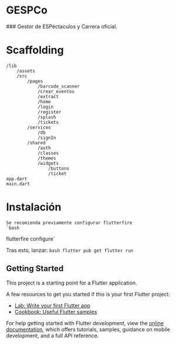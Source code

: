# GESPCo
### Gestor de ESPéctaculos y Carrera oficial.

# Scaffolding
    /lib
        /assets
        /src
            /pages
                /barcode_scanner
                /crear_eventos
                /extract
                /home
                /login
                /register
                /splash
                /tickets
            /services
                /db
                /signIn
            /shared
                /auth
                /classes
                /themes
                /widgets
                    /buttons
                    /ticket
    app.dart
    main.dart
    
# Instalación
    Se recomienda previamente configurar flutterfire
    `bash
flutterfire configure`

Tras esto, lanzar: 
`bash
flutter pub get
flutter run`

## Getting Started

This project is a starting point for a Flutter application.

A few resources to get you started if this is your first Flutter project:

- [Lab: Write your first Flutter app](https://docs.flutter.dev/get-started/codelab)
- [Cookbook: Useful Flutter samples](https://docs.flutter.dev/cookbook)

For help getting started with Flutter development, view the
[online documentation](https://docs.flutter.dev/), which offers tutorials,
samples, guidance on mobile development, and a full API reference.
